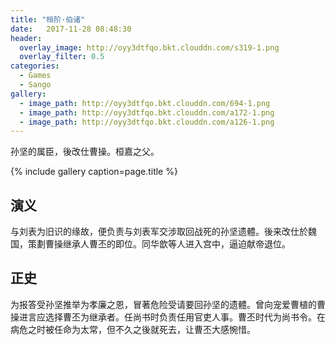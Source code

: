 ```yaml
---
title: "桓阶·伯诸"
date:   2017-11-28 08:48:30
header:
  overlay_image: http://oyy3dtfqo.bkt.clouddn.com/s319-1.png
  overlay_filter: 0.5
categories:
  - Games
  - Sango
gallery:
  - image_path: http://oyy3dtfqo.bkt.clouddn.com/694-1.png
  - image_path: http://oyy3dtfqo.bkt.clouddn.com/a172-1.png
  - image_path: http://oyy3dtfqo.bkt.clouddn.com/a126-1.png
---
```


孙坚的属臣，後改仕曹操。桓嘉之父。

{% include gallery caption=page.title %}

## 演义

与刘表为旧识的缘故，便负责与刘表军交涉取回战死的孙坚遗體。後来改仕於魏国，策劃曹操继承人曹丕的即位。同华歆等人进入宫中，逼迫献帝退位。

## 正史

为报答受孙坚推举为孝廉之恩，冒著危险受请要回孙坚的遗體。曾向宠爱曹植的曹操进言应选择曹丕为继承者。任尚书时负责任用官吏人事。曹丕时代为尚书令。在病危之时被任命为太常，但不久之後就死去，让曹丕大感惋惜。